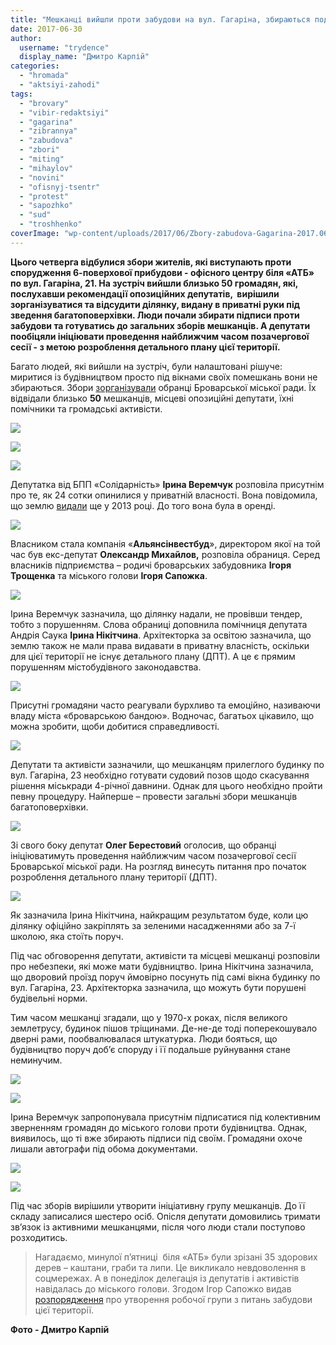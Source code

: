 ```yaml
---
title: "Мешканці вийшли проти забудови на вул. Гагаріна, збираються подавати до суду – ФОТО"
date: 2017-06-30
author: 
  username: "trydence"
  display_name: "Дмитро Карпій"
categories: 
  - "hromada"
  - "aktsiyi-zahodi"
tags: 
  - "brovary"
  - "vibir-redaktsiyi"
  - "gagarina"
  - "zibrannya"
  - "zabudova"
  - "zbori"
  - "miting"
  - "mihaylov"
  - "novini"
  - "ofisnyj-tsentr"
  - "protest"
  - "sapozhko"
  - "sud"
  - "troshhenko"
coverImage: "wp-content/uploads/2017/06/Zbory-zabudova-Gagarina-2017.06.29_00043.jpg"
---
```


**Цього четверга відбулися збори жителів, які виступають проти спорудження 6-поверхової прибудови - офісного центру біля «АТБ» по вул. Гагаріна, 21. На зустріч вийшли близько 50 громадян, які, послухавши рекомендації опозиційних депутатів,  вирішили зорганізуватися та відсудити ділянку, видану в приватні руки під зведення багатоповерхівки. Люди почали збирати підписи проти забудови та готуватись до загальних зборів мешканців. А депутати пообіцяли ініціювати проведення найближчим часом позачергової сесії - з метою розроблення детального плану цієї території.**

Багато людей, які вийшли на зустріч, були налаштовані рішуче: миритися із будівництвом просто під вікнами своїх помешкань вони не збираються. Збори [зорганізували](https://mpz.brovary.org/anons-29-chervnya-zbyrayut-meshkantsiv-yaki-proty-budivnytstva-6-poverhovoyi-budivli-na-gagarina/) обранці Броварської міської ради. Їх відвідали близько **50** мешканців, місцеві опозиційні депутати, їхні помічники та громадські активісти.

[![](https://mpz.brovary.org/wp-content/uploads/2017/06/Zbory-zabudova-Gagarina-2017.06.29_00017.jpg)](https://mpz.brovary.org/wp-content/uploads/2017/06/Zbory-zabudova-Gagarina-2017.06.29_00017.jpg)

[![](https://mpz.brovary.org/wp-content/uploads/2017/06/Zbory-zabudova-Gagarina-2017.06.29_00027.jpg)](https://mpz.brovary.org/wp-content/uploads/2017/06/Zbory-zabudova-Gagarina-2017.06.29_00027.jpg)

[![](https://mpz.brovary.org/wp-content/uploads/2017/06/Zbory-zabudova-Gagarina-2017.06.29_00020.jpg)](https://mpz.brovary.org/wp-content/uploads/2017/06/Zbory-zabudova-Gagarina-2017.06.29_00020.jpg)

Депутатка від БПП «Солідарність» **Ірина Веремчук** розповіла присутнім про те, як 24 сотки опинилися у приватній власності. Вона повідомила, що землю [видали](https://mpz.brovary.org/24-sotki-zemli-v-tsentri-brovariv-viddali-deputatu-mihaylovu/) ще у 2013 році. До того вона була в оренді.

[![](https://mpz.brovary.org/wp-content/uploads/2017/06/Zbory-zabudova-Gagarina-2017.06.29_00024.jpg)](https://mpz.brovary.org/wp-content/uploads/2017/06/Zbory-zabudova-Gagarina-2017.06.29_00024.jpg)

Власником стала компанія «**Альянсінвестбуд**», директором якої на той час був екс-депутат **Олександр Михайлов,** розповіла обраниця. Серед власників підприємства – родичі броварських забудовника **Ігоря Трощенка** та міського голови **Ігоря Сапожка**.

[![](https://mpz.brovary.org/wp-content/uploads/2017/06/Zbory-zabudova-Gagarina-2017.06.29_00022.jpg)](https://mpz.brovary.org/wp-content/uploads/2017/06/Zbory-zabudova-Gagarina-2017.06.29_00022.jpg)

Ірина Веремчук зазначила, що ділянку надали, не провівши тендер, тобто з порушенням. Слова обраниці доповнила помічниця депутата Андрія Саука **Ірина Нікітчина**. Архітекторка за освітою зазначила, що землю також не мали права видавати в приватну власність, оскільки для цієї території не існує детального плану (ДПТ). А це є прямим порушенням містобудівного законодавства.

[![](https://mpz.brovary.org/wp-content/uploads/2017/06/Zbory-zabudova-Gagarina-2017.06.29_00029.jpg)](https://mpz.brovary.org/wp-content/uploads/2017/06/Zbory-zabudova-Gagarina-2017.06.29_00029.jpg)

Присутні громадяни часто реагували бурхливо та емоційно, називаючи владу міста «броварською бандою». Водночас, багатьох цікавило, що можна зробити, щоби добитися справедливості.

[![](https://mpz.brovary.org/wp-content/uploads/2017/06/Zbory-zabudova-Gagarina-2017.06.29_00033.jpg)](https://mpz.brovary.org/wp-content/uploads/2017/06/Zbory-zabudova-Gagarina-2017.06.29_00033.jpg)

Депутати та активісти зазначили, що мешканцям прилеглого будинку по вул. Гагаріна, 23 необхідно готувати судовий позов щодо скасування рішення міськради 4-річної давнини. Однак для цього необхідно пройти певну процедуру. Найперше – провести загальні збори мешканців багатоповерхівки.

[![](https://mpz.brovary.org/wp-content/uploads/2017/06/Zbory-zabudova-Gagarina-2017.06.29_00016.jpg)](https://mpz.brovary.org/wp-content/uploads/2017/06/Zbory-zabudova-Gagarina-2017.06.29_00016.jpg)

Зі свого боку депутат **Олег Берестовий** оголосив, що обранці ініціюватимуть проведення найближчим часом позачергової сесії Броварської міської ради. На розгляд винесуть питання про початок розроблення детального плану території (ДПТ).

[![](https://mpz.brovary.org/wp-content/uploads/2017/06/Zbory-zabudova-Gagarina-2017.06.29_00035.jpg)](https://mpz.brovary.org/wp-content/uploads/2017/06/Zbory-zabudova-Gagarina-2017.06.29_00035.jpg)

Як зазначила Ірина Нікітчина, найкращим результатом буде, коли цю ділянку офіційно закріплять за зеленими насадженнями або за 7-ї школою, яка стоїть поруч.

Під час обговорення депутати, активісти та місцеві мешканці розповіли про небезпеки, які може мати будівництво. Ірина Нікітчина зазначила, що дворовий проїзд поруч ймовірно посунуть під самі вікна будинку по вул. Гагаріна, 23. Архітекторка зазначила, що можуть бути порушені будівельні норми.

Тим часом мешканці згадали, що у 1970-х роках, після великого землетрусу, будинок пішов тріщинами. Де-не-де тоді поперекошувало дверні рами, пообвалювалася штукатурка. Люди бояться, що будівництво поруч доб’є споруду і її подальше руйнування стане неминучим.

[![](https://mpz.brovary.org/wp-content/uploads/2017/06/Zbory-zabudova-Gagarina-2017.06.29_00048.jpg)](https://mpz.brovary.org/wp-content/uploads/2017/06/Zbory-zabudova-Gagarina-2017.06.29_00048.jpg)

[![](https://mpz.brovary.org/wp-content/uploads/2017/06/Zbory-zabudova-Gagarina-2017.06.29_00049.jpg)](https://mpz.brovary.org/wp-content/uploads/2017/06/Zbory-zabudova-Gagarina-2017.06.29_00049.jpg)

Ірина Веремчук запропонувала присутнім підписатися під колективним зверненням громадян до міського голови проти будівництва. Однак, виявилось, що ті вже збирають підписи під своїм. Громадяни охоче лишали автографи під обома документами.

[![](https://mpz.brovary.org/wp-content/uploads/2017/06/Zbory-zabudova-Gagarina-2017.06.29_00010.jpg)](https://mpz.brovary.org/wp-content/uploads/2017/06/Zbory-zabudova-Gagarina-2017.06.29_00010.jpg)

[![](https://mpz.brovary.org/wp-content/uploads/2017/06/Zbory-zabudova-Gagarina-2017.06.29_00044.jpg)](https://mpz.brovary.org/wp-content/uploads/2017/06/Zbory-zabudova-Gagarina-2017.06.29_00044.jpg)

Під час зборів вирішили утворити ініціативну групу мешканців. До її складу записалися шестеро осіб. Опісля депутати домовились тримати зв’язок із активними мешканцями, після чого люди стали поступово розходитись.

> Нагадаємо, минулої п’ятниці  біля «АТБ» були зрізані 35 здорових дерев – каштани, граби та липи. Це викликало невдоволення в соцмережах. А в понеділок делегація із депутатів і активістів навідалась до міського голови. Згодом Ігор Сапожко видав [розпорядження](https://brovary-rada.gov.ua/documents/27436.html) про утворення робочої групи з питань забудови цієї території.

**Фото - Дмитро Карпій**
